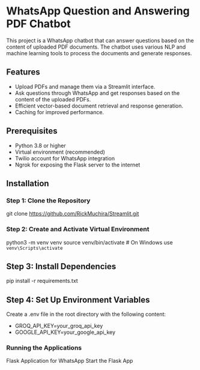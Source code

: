 # WhatsApp Question and Answering PDF Chatbot

This project is a WhatsApp chatbot that can answer questions based on the content of uploaded PDF documents. The chatbot uses various NLP and machine learning tools to process the documents and generate responses.

## Features

- Upload PDFs and manage them via a Streamlit interface.
- Ask questions through WhatsApp and get responses based on the content of the uploaded PDFs.
- Efficient vector-based document retrieval and response generation.
- Caching for improved performance.

## Prerequisites

- Python 3.8 or higher
- Virtual environment (recommended)
- Twilio account for WhatsApp integration
- Ngrok for exposing the Flask server to the internet

## Installation

### Step 1: Clone the Repository
git clone https://github.com/RickMuchira/Streamlit.git

### Step 2: Create and Activate Virtual Environment
python3 -m venv venv
source venv/bin/activate  # On Windows use `venv\Scripts\activate`

## Step 3: Install Dependencies
pip install -r requirements.txt

## Step 4: Set Up Environment Variables
Create a .env file in the root directory with the following content:

- GROQ_API_KEY=your_groq_api_key
- GOOGLE_API_KEY=your_google_api_key

### Running the Applications
Flask Application for WhatsApp
Start the Flask App
